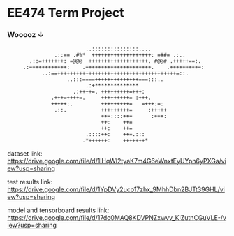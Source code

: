 # EE474 Term Project

### Wooooz ↓


                             ..:::::::::::::::....
                   .::== .#%*  +++++++++++++++++++: =##= .:..
           .::=+++++++: =@@@  +++++++++++++++++++. #@@# .+++++==:.
         .:=+++++++++++:    .=++++++++++++++++++++.    .+++++++++=:
               ..:==++++++++++++++++++++++++++++++++++++++=::.
                       ..:::====++++++++++++++===:::..
                             .:+**************
                         .:++++=. +++++++++=+++:
                  .+++=++++=.     +++++++++= :+++.
                  +++++:.         +++++++++=   =+++:=:
                   .::.           +++++++++=     :+++++
                                  ++=::::++=      :+++:
                                  ++:    ++=
                                  ++:    ++=
                             .::::++:    ++=.:::
                            .*++++++:    +++++++*
                            
dataset link: https://drive.google.com/file/d/1lHqWl2tyaK7m4G6eWnxtEyUYpn6yPXGa/view?usp=sharing

test results link: https://drive.google.com/file/d/1YpDVy2uco17zhx_9MhhDbn2BJTt39GHL/view?usp=sharing

model and tensorboard results link: https://drive.google.com/file/d/17do0MAQ8KDVPNZxwvv_KiZutnCGuVLE-/view?usp=sharing




